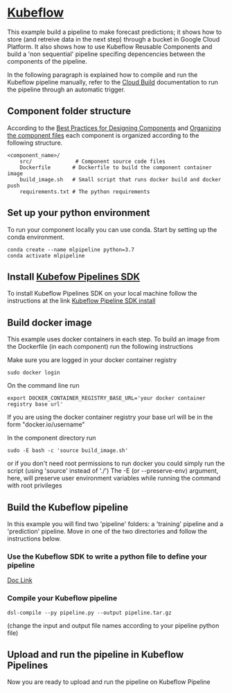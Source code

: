 # [Kubeflow](https://kubeflow.org)
This example build a pipeline to make forecast predictions; it shows how
to store (and retreive data in the next step) through a bucket in Google Cloud Platform.
It also shows how to use Kubeflow Reusable Components and build a 'non sequential' pipeline specifing depencencies between
the components of the pipeline.

In the following paragraph is explained how to compile and run the Kubeflow pipeline manually, refer to the
[Cloud Build](/doc/google_cloud_build) documentation to run the pipeline through an automatic trigger.

## Component folder structure
According to the [Best Practices for Designing Components](https://www.kubeflow.org/docs/pipelines/sdk/best-practices/) 
and [Organizing the component files](https://www.kubeflow.org/docs/pipelines/sdk/component-development/#organizing-the-component-files)
each component is organized according to the following structure.

```
<component_name>/ 
    src/              # Component source code files
    Dockerfile       # Dockerfile to build the component container image
    build_image.sh   # Small script that runs docker build and docker push
    requirements.txt # The python requirements
```

## Set up your python environment
To run your component locally you can use conda. Start by setting up the conda environment.

```
conda create --name mlpipeline python=3.7
conda activate mlpipeline
```

## Install [Kubefow Pipelines SDK](https://www.kubeflow.org/docs/pipelines/sdk/install-sdk/)
To install Kubeflow Pipelines SDK on your local machine follow the instructions at the link
[Kubeflow Pipeline SDK install](https://www.kubeflow.org/docs/pipelines/sdk/install-sdk/)

## Build docker image
This example uses docker containers in each step.
To build an image from the Dockerfile (in each component) run the following instructions

Make sure you are logged in your docker container registry
```
sudo docker login
```

On the command line run

```
export DOCKER_CONTAINER_REGISTRY_BASE_URL='your docker container registry base url'
```

If you are using the docker container registry your base url will be in the form "docker.io/username"

In the component directory run

```
sudo -E bash -c 'source build_image.sh'
```

or if you don't need root permissions to run docker you could simply run the script (using 'source' instead of './')
The -E (or --preserve-env) argument, here, will preserve user environment variables while running the command with
root privileges

## Build the Kubeflow pipeline
In this example you will find two 'pipeline' folders: a 'training' pipeline and a 'prediction' pipeline.
Move in one of the two directories and follow the instructions below.

### Use the Kubeflow SDK to write a python file to define your pipeline
[Doc Link](https://www.kubeflow.org/docs/pipelines/sdk/)

### Compile your Kubeflow pipeline
```
dsl-compile --py pipeline.py --output pipeline.tar.gz
```

(change the input and output file names according to your pipeline python file)

## Upload and run the pipeline in Kubeflow Pipelines
Now you are ready to upload and run the pipeline on Kubeflow Pipeline